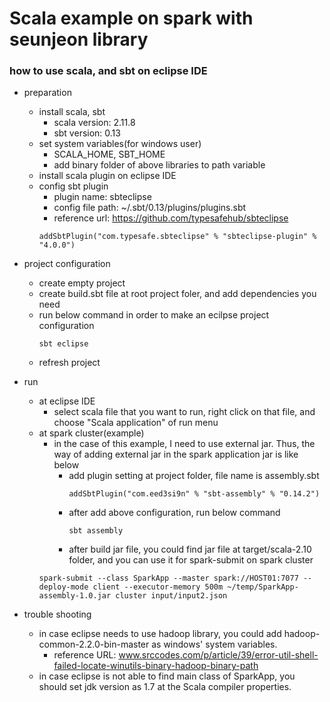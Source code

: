 # Scala example on spark with seunjeon library

### how to use scala, and sbt on eclipse IDE
 - preparation
   * install scala, sbt
     - scala version: 2.11.8
     - sbt version: 0.13
   * set system variables(for windows user)
     - SCALA_HOME, SBT_HOME
     - add binary folder of above libraries to path variable
   * install scala plugin on eclipse IDE
   * config sbt plugin
     - plugin name: sbteclipse
     - config file path: ~/.sbt/0.13/plugins/plugins.sbt
     - reference url: https://github.com/typesafehub/sbteclipse
     <pre><code>addSbtPlugin("com.typesafe.sbteclipse" % "sbteclipse-plugin" % "4.0.0")</code></pre>
 
 - project configuration
   * create empty project
   * create build.sbt file at root project foler, and add dependencies you need
   * run below command in order to make an ecilpse project configuration
     <pre><code>sbt eclipse</code></pre>
   * refresh project
 
 - run
   * at eclipse IDE
     - select scala file that you want to run, right click on that file, and choose "Scala application" of run menu
   * at spark cluster(example)
     - in the case of this example, I need to use external jar. Thus, the way of adding external jar in the spark application jar is like below
       - add plugin setting at project folder, file name is assembly.sbt
         <pre><code>addSbtPlugin("com.eed3si9n" % "sbt-assembly" % "0.14.2")</code></pre>
       - after add above configuration, run below command
         <pre><code>sbt assembly</code></pre>
       - after build jar file, you could find jar file at target/scala-2.10 folder, and you can use it for spark-submit on spark cluster
     <pre><code>spark-submit --class SparkApp --master spark://HOST01:7077 --deploy-mode client --executor-memory 500m ~/temp/SparkApp-assembly-1.0.jar cluster input/input2.json</code></pre>

 - trouble shooting
   * in case eclipse needs to use hadoop library, you could add hadoop-common-2.2.0-bin-master as windows' system variables.
      - reference URL: www.srccodes.com/p/article/39/error-util-shell-failed-locate-winutils-binary-hadoop-binary-path
   * in case eclipse is not able to find main class of SparkApp, you should set jdk version as 1.7 at the Scala compiler properties.
    
